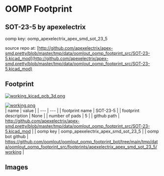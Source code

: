 # OOMP Footprint  
## SOT-23-5  by apexelectrix  
  
oomp key: oomp_apexelectrix_apex_smd_sot_23_5  
  
source repo at: [http://github.com/apexelectrix/apex-smd.pretty/blob/master/tmp/data/oomlout_oomp_footprint_src/SOT-23-5.kicad_mod](http://github.com/apexelectrix/apex-smd.pretty/blob/master/tmp/data/oomlout_oomp_footprint_src/SOT-23-5.kicad_mod)  
## Footprint  
  
[![working_kicad_pcb_3d.png](working_kicad_pcb_3d_600.png)](working_kicad_pcb_3d.png)  
  
[![working.png](working_600.png)](working.png)  
| name | value | 
| --- | --- | 
| footprint name | SOT-23-5 | 
| footprint description | None | 
| number of pads | 5 | 
| github path | http://github.com/apexelectrix/apex-smd.pretty/blob/master/tmp/data/oomlout_oomp_footprint_src/SOT-23-5.kicad_mod | 
| oomp key | oomp_apexelectrix_apex_smd_sot_23_5 | 
| oomp bot github | https://github.com/oomlout/oomlout_oomp_footprint_bot/tree/main/tmp/data/oomlout_oomp_footprint_src/footprints/apexelectrix_apex_smd_sot_23_5/working | 
## Images  
